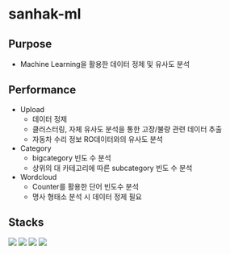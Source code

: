# sanhak-ml
## Purpose
- Machine Learning을 활용한 데이터 정제 및 유사도 분석

## Performance
- Upload
  - 데이터 정제
  - 클러스터링, 자체 유사도 분석을 통한 고장/불량 관련 데이터 추출
  - 자동차 수리 정보 RO데이터와의 유사도 분석
- Category
  - bigcategory 빈도 수 분석
  - 상위의 대 카테고리에 따른 subcategory 빈도 수 분석
- Wordcloud
  - Counter를 활용한 단어 빈도수 분석
  - 명사 형태소 분석 시 데이터 정제 필요

## Stacks
<img src="https://img.shields.io/badge/Scikit-learn-F7931E?style=for-the-badge&logo=scikit-learn&logoColor=white">
<img src="https://img.shields.io/badge/Python-3776AB?style=for-the-badge&logo=Python&logoColor=white">
<img src="https://img.shields.io/badge/Numpy-013243?style=for-the-badge&logo=Numpy&logoColor=white">
<img src="https://img.shields.io/badge/Pandas-150458?style=for-the-badge&logo=Pandas&logoColor=white">

